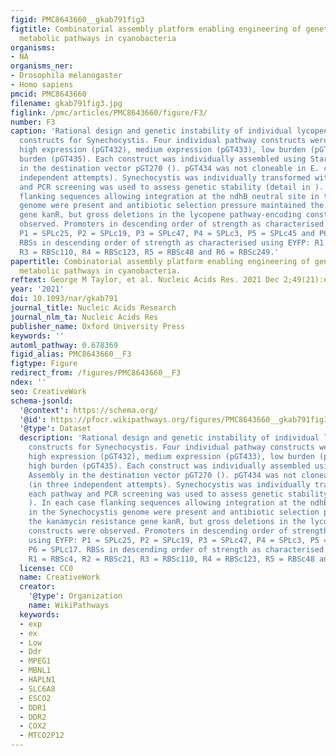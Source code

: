 ```yaml
---
figid: PMC8643660__gkab791fig3
figtitle: Combinatorial assembly platform enabling engineering of genetically stable
  metabolic pathways in cyanobacteria
organisms:
- NA
organisms_ner:
- Drosophila melanogaster
- Homo sapiens
pmcid: PMC8643660
filename: gkab791fig3.jpg
figlink: /pmc/articles/PMC8643660/figure/F3/
number: F3
caption: 'Rational design and genetic instability of individual lycopene overproduction
  constructs for Synechocystis. Four individual pathway constructs were designed:
  high expression (pGT432), medium expression (pGT433), low burden (pGT434) and high
  burden (pGT435). Each construct was individually assembled using Start-Stop Assembly
  in the destination vector pGT270 (). pGT434 was not cloneable in E. coli (in three
  independent attempts). Synechocystis was individually transformed with each pathway
  and PCR screening was used to assess genetic stability (detail in ). In each case
  flanking sequences allowing integration at the ndhB neutral site in the Synechocystis
  genome were present and antibiotic selection pressure maintained the kanamycin resistance
  gene kanR, but gross deletions in the lycopene pathway-encoding constructs were
  observed. Promoters in descending order of strength as characterised using EYFP:
  P1 = SPLc25, P2 = SPLc19, P3 = SPLc47, P4 = SPLc3, P5 = SPLc45 and P6 = SPLc17.
  RBSs in descending order of strength as characterised using EYFP: R1 = RBSc4, R2 = RBSc21,
  R3 = RBSc110, R4 = RBSc123, R5 = RBSc48 and R6 = RBSc249.'
papertitle: Combinatorial assembly platform enabling engineering of genetically stable
  metabolic pathways in cyanobacteria.
reftext: George M Taylor, et al. Nucleic Acids Res. 2021 Dec 2;49(21):e123-e123.
year: '2021'
doi: 10.1093/nar/gkab791
journal_title: Nucleic Acids Research
journal_nlm_ta: Nucleic Acids Res
publisher_name: Oxford University Press
keywords: ''
automl_pathway: 0.678369
figid_alias: PMC8643660__F3
figtype: Figure
redirect_from: /figures/PMC8643660__F3
ndex: ''
seo: CreativeWork
schema-jsonld:
  '@context': https://schema.org/
  '@id': https://pfocr.wikipathways.org/figures/PMC8643660__gkab791fig3.html
  '@type': Dataset
  description: 'Rational design and genetic instability of individual lycopene overproduction
    constructs for Synechocystis. Four individual pathway constructs were designed:
    high expression (pGT432), medium expression (pGT433), low burden (pGT434) and
    high burden (pGT435). Each construct was individually assembled using Start-Stop
    Assembly in the destination vector pGT270 (). pGT434 was not cloneable in E. coli
    (in three independent attempts). Synechocystis was individually transformed with
    each pathway and PCR screening was used to assess genetic stability (detail in
    ). In each case flanking sequences allowing integration at the ndhB neutral site
    in the Synechocystis genome were present and antibiotic selection pressure maintained
    the kanamycin resistance gene kanR, but gross deletions in the lycopene pathway-encoding
    constructs were observed. Promoters in descending order of strength as characterised
    using EYFP: P1 = SPLc25, P2 = SPLc19, P3 = SPLc47, P4 = SPLc3, P5 = SPLc45 and
    P6 = SPLc17. RBSs in descending order of strength as characterised using EYFP:
    R1 = RBSc4, R2 = RBSc21, R3 = RBSc110, R4 = RBSc123, R5 = RBSc48 and R6 = RBSc249.'
  license: CC0
  name: CreativeWork
  creator:
    '@type': Organization
    name: WikiPathways
  keywords:
  - exp
  - ex
  - Low
  - Ddr
  - MPEG1
  - MBNL1
  - HAPLN1
  - SLC6A8
  - ESCO2
  - DDR1
  - DDR2
  - COX2
  - MTCO2P12
---
```

